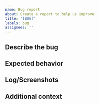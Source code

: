 ```yaml
---
name: Bug report
about: Create a report to help us improve
title: "[BUG]"
labels: bug
assignees: ''
---
```


## Describe the bug
[//]: # "A clear and concise description of what the bug is."


## Expected behavior
[//]: # "A clear and concise description of what you expected to happen."


## Log/Screenshots
[//]: # "If applicable, add screenshots to help explain your problem."


## Additional context
[//]: # "Add any other context about the problem here."
